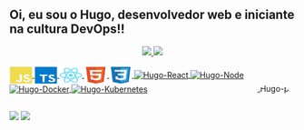 ## Oi, eu sou o Hugo, desenvolvedor web e iniciante na cultura DevOps!!
<div align="center">
  <a href="https://github.com/HugoVasc">
  <img height="180em" src="https://github-readme-stats.vercel.app/api?username=HugoVasc&show_icons=true&theme=tokyonight&include_all_commits=true&count_private=true"/>
  <img height="180em" src="https://github-readme-stats.vercel.app/api/top-langs/?username=HugoVasc&layout=compact&langs_count=7&theme=tokyonight"/>
</div>
<div style="display: inline_block"><br>
  <img align="center" alt="Hugo-Js" height="30" width="40" src="https://raw.githubusercontent.com/devicons/devicon/master/icons/javascript/javascript-plain.svg">
  <img align="center" alt="Hugo-Ts" height="30" width="40" src="https://raw.githubusercontent.com/devicons/devicon/master/icons/typescript/typescript-plain.svg">
  <img align="center" alt="Hugo-React" height="30" width="40" src="https://raw.githubusercontent.com/devicons/devicon/master/icons/react/react-original.svg">
  <img align="center" alt="Hugo-HTML" height="30" width="40" src="https://raw.githubusercontent.com/devicons/devicon/master/icons/html5/html5-original.svg">
  <img align="center" alt="Hugo-CSS" height="30" width="40" src="https://raw.githubusercontent.com/devicons/devicon/master/icons/css3/css3-original.svg">
  <img align="center" alt="Hugo-React" height="30" width="40" src="https://cdn.icon-icons.com/icons2/2415/PNG/512/react_original_wordmark_logo_icon_146375.png">
  <img align="center" alt="Hugo-Node" height="30" width="40" src="https://cdn.icon-icons.com/icons2/2415/PNG/512/nodejs_original_wordmark_logo_icon_146412.png">
  <img align="center" alt="Hugo-Docker" height="30" width="40" src="https://cdn.icon-icons.com/icons2/2107/PNG/512/file_type_docker_icon_130643.png">
  <img align="center" alt="Hugo-Kubernetes" height="30" width="30" src="https://cdn.icon-icons.com/icons2/2699/PNG/512/kubernetes_logo_icon_168359.png">
  <img align="right" alt="Hugo-pic" height="150" style="border-radius:50px;" src="https://avatars.githubusercontent.com/u/53034374?v=4">
</div>
  
  ##
  
<div> 
  <a href = "mailto:hugo.svasc@gmail.com"><img src="https://img.shields.io/badge/-Gmail-%23333?style=for-the-badge&logo=gmail&logoColor=white" target="_blank"></a>
  <a href="https://www.linkedin.com/in/hugosvasconcelos/" target="_blank"><img src="https://img.shields.io/badge/-LinkedIn-%230077B5?style=for-the-badge&logo=linkedin&logoColor=white" target="_blank"></a> 
</div>

<!--
**HugoVasc/HugoVasc** is a ✨ _special_ ✨ repository because its `README.md` (this file) appears on your GitHub profile.

Here are some ideas to get you started:

- 🔭 I’m currently working on ...
- 🌱 I’m currently learning ...
- 👯 I’m looking to collaborate on ...
- 🤔 I’m looking for help with ...
- 💬 Ask me about ...
- 📫 How to reach me: ...
- 😄 Pronouns: ...
- ⚡ Fun fact: ...
-->

